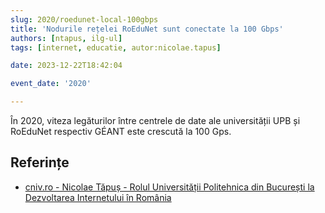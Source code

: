 ```yaml
---
slug: 2020/roedunet-local-100gbps
title: 'Nodurile rețelei RoEduNet sunt conectate la 100 Gbps'
authors: [ntapus, ilg-ul]
tags: [internet, educatie, autor:nicolae.tapus]

date: 2023-12-22T18:42:04

event_date: '2020'

---
```


În 2020, viteza legăturilor între centrele de date ale universității
UPB și RoEduNet respectiv GÉANT este crescută la 100 Gps.

<!-- truncate -->

## Referințe

- [cniv.ro - Nicolae Tăpuș - Rolul Universității Politehnica din București la Dezvoltarea Internetului în România](https://cniv.ro/documents/26/CNIV_Volum_Aniversar_2023_-_Versiune_Online_DPxioQg.pdf)
